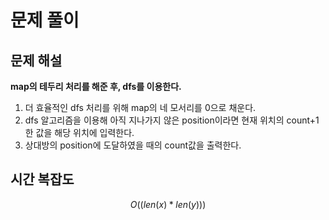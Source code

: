   # 문제 풀이

## 문제 해설


**map의 테두리 처리를 해준 후, dfs를 이용한다.**


1. 더 효율적인 dfs 처리를 위해 map의 네 모서리를 0으로 채운다.
2. dfs 알고리즘을 이용해 아직 지나가지 않은 position이라면 현재 위치의 count+1한 값을 해당 위치에 입력한다.
3. 상대방의 position에 도달하였을 때의 count값을 출력한다.


## 시간 복잡도

$$O((len(x)*len(y)))$$